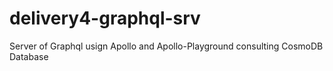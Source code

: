 # delivery4-graphql-srv
Server of Graphql usign Apollo and Apollo-Playground consulting CosmoDB Database
